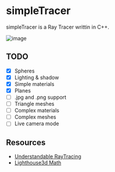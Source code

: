 # simpleTracer

simpleTracer is a Ray Tracer writtin in C++.

![image](./out.ppm)

## TODO
 * [X] Spheres
 * [X] Lighting & shadow
 * [X] Simple materials
 * [X] Planes
 * [ ] .jpg and .png support
 * [ ] Triangle meshes
 * [ ] Complex materials
 * [ ] Complex meshes
 * [ ] Live camera mode
 
## Resources
 * [Understandable RayTracing](https://github.com/ssloy/tinyraytracer/wiki/Part-1:-understandable-raytracing)
 * [Lighthouse3d Math](www.lighthouse3d.com/tutorials/maths/)